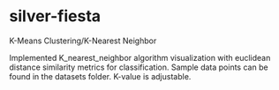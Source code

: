 # silver-fiesta
K-Means Clustering/K-Nearest Neighbor 

Implemented K_nearest_neighbor algorithm visualization with euclidean distance similarity metrics for classification. Sample data points can be found in the datasets folder. K-value is adjustable.
